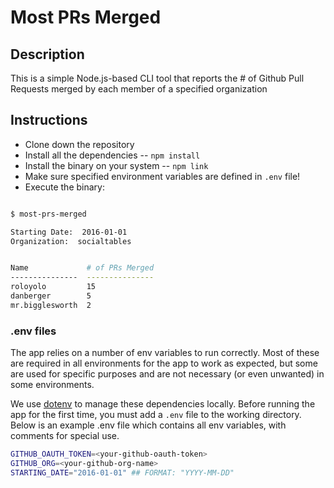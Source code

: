 # Most PRs Merged

## Description

This is a simple Node.js-based CLI tool that reports the # of Github Pull Requests merged by each member of a specified organization

## Instructions

* Clone down the repository
* Install all the dependencies -- `npm install`
* Install the binary on your system -- `npm link`
* Make sure specified environment variables are defined in `.env` file!
* Execute the binary:

```sh

$ most-prs-merged

Starting Date:  2016-01-01
Organization:  socialtables


Name             # of PRs Merged
---------------  ---------------
roloyolo         15
danberger        5
mr.bigglesworth  2

```

### .env files

The app relies on a number of env variables to run correctly. Most of these are
required in all environments for the app to work as expected, but some are used
for specific purposes and are not necessary (or even unwanted) in some environments.

We use [dotenv](https://github.com/bkeepers/dotenv) to manage these dependencies
locally. Before running the app for the first time, you must add a `.env` file
to the working directory. Below is an example .env file which contains all
env variables, with comments for special use.

```sh
GITHUB_OAUTH_TOKEN=<your-github-oauth-token>
GITHUB_ORG=<your-github-org-name>
STARTING_DATE="2016-01-01" ## FORMAT: "YYYY-MM-DD"
```